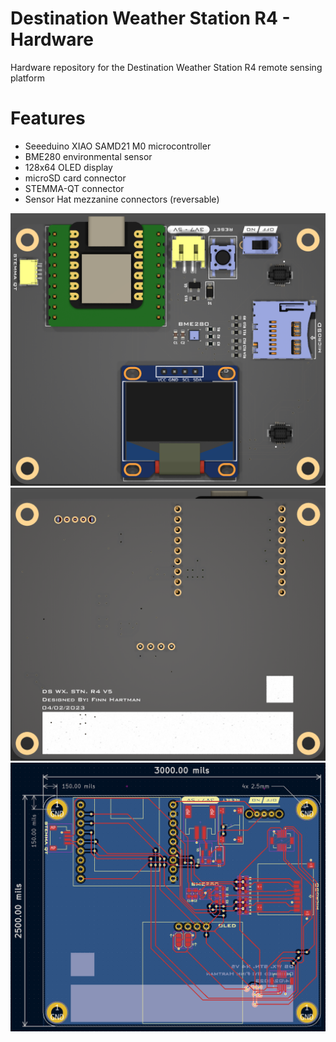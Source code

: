 # Destination Weather Station R4 - Hardware
Hardware repository for the Destination Weather Station R4 remote sensing platform

# Features
- Seeeduino XIAO SAMD21 M0 microcontroller
- BME280 environmental sensor
- 128x64 OLED display
- microSD card connector
- STEMMA-QT connector
- Sensor Hat mezzanine connectors (reversable)

![](wxFront.png)
![](wxBack.png)
![](wxRouting.png)

